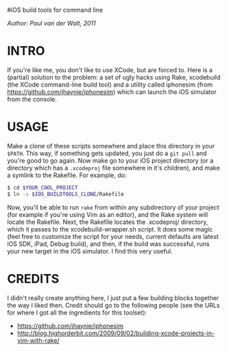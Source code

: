 #iOS build tools for command line

*Author: Paul van der Walt, 2011*

INTRO
=====

If you're like me, you don't like to use XCode, but are forced to. Here is a
(partial) solution to the problem: a set of ugly hacks using Rake, xcodebuild
(the XCode command-line build tool) and a utility called iphonesim (from
https://github.com/jhaynie/iphonesim) which can launch the iOS simulator from
the console.

USAGE
=====

Make a clone of these scripts somewhere and place this directory in your `$PATH`.
This way, if something gets updated, you just do a `git pull` and you're good
to go again. Now make go to your iOS project directory (or a directory which
has a `.xcodeproj` file somewhere in it's children), and make a symlink to the
Rakefile. For example, do:

```sh
$ cd $YOUR_COOL_PROJECT
$ ln -s $IOS_BUILDTOOLS_CLONE/Rakefile
```

Now, you'll be able to run `rake` from within any subdirectory of your project
(for example if you're using Vim as an editor), and the Rake system will locate
the Rakefile. Next, the Rakefile locates the .xcodeproj/ directory, which it
passes to the xcodebuild-wrapper.sh script. It does some magic (feel free to
customize the script for your needs, current defaults are latest iOS SDK, iPad,
Debug build), and then, if the build was successful, runs your new target in
the iOS simulator. I find this very useful.

CREDITS
=======

I didn't really create anything here, I just put a few building blocks together the way I liked then. Credit should go to the following people (see the URLs for where I got all the ingredients for this toolset):

* https://github.com/jhaynie/iphonesim
* http://blog.highorderbit.com/2009/09/02/building-xcode-projects-in-vim-with-rake/
